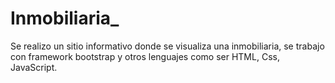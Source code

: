 # Inmobiliaria_
Se realizo un sitio informativo donde se visualiza una inmobiliaria, se trabajo con framework bootstrap y otros lenguajes como ser HTML, Css, JavaScript.

